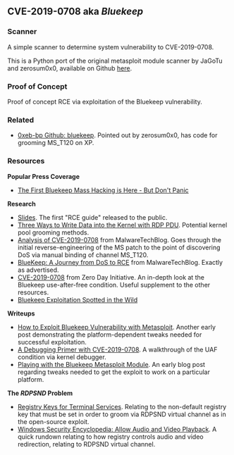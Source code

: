 ## CVE-2019-0708 aka _Bluekeep_

### Scanner

A simple scanner to determine system vulnerability to CVE-2019-0708.

This is a Python port of the original metasploit module scanner by JaGoTu and zerosum0x0, available on Github [here](https://github.com/zerosum0x0/CVE-2019-0708).

### Proof of Concept

Proof of concept RCE via exploitation of the Bluekeep vulnerability.

### Related

- [0xeb-bp Github: bluekeep](https://github.com/0xeb-bp/bluekeep). Pointed out by zerosum0x0, has code for grooming MS_T120 on XP.

### Resources

**Popular Press Coverage**

- [The First Bluekeep Mass Hacking is Here - But Don't Panic](https://www.wired.com/story/bluekeep-hacking-cryptocurrency-mining/)

**Research**

- [Slides](./resources/Slides.pdf). The first "RCE guide" released to the public. 
- [Three Ways to Write Data into the Kernel with RDP PDU](https://unit42.paloaltonetworks.com/exploitation-of-windows-cve-2019-0708-bluekeep-three-ways-to-write-data-into-the-kernel-with-rdp-pdu/). Potential kernel pool grooming methods.
- [Analysis of CVE-2019-0708](https://www.malwaretech.com/2019/05/analysis-of-cve-2019-0708-bluekeep.html) from MalwareTechBlog. Goes through the initial reverse-engineering of the MS patch to the point of discovering DoS via manual binding of channel MS_T120.
- [BlueKeep: A Journey from DoS to RCE](https://www.malwaretech.com/2019/09/bluekeep-a-journey-from-dos-to-rce-cve-2019-0708.html) from MalwareTechBlog. Exactly as advertised.
- [CVE-2019-0708](https://www.zerodayinitiative.com/blog/2019/5/27/cve-2019-0708-a-comprehensive-analysis-of-a-remote-desktop-services-vulnerability) from Zero Day Initiative. An in-depth look at the Bluekeep use-after-free condition. Useful supplement to the other resources.
- [Bluekeep Exploitation Spotted in the Wild](https://www.wired.com/story/bluekeep-hacking-cryptocurrency-mining/)

**Writeups**

- [How to Exploit Bluekeep Vulnerability with Metasploit](https://pentest-tools.com/blog/bluekeep-exploit-metasploit/). Another early post demonstrating the platform-dependent tweaks needed for successful exploitation.
- [A Debugging Primer with CVE-2019-0708](https://medium.com/@straightblast426/a-debugging-primer-with-cve-2019-0708-ccfa266682f6). A walkthrough of the UAF condition via kernel debugger.
- [Playing with the Bluekeep Metasploit Module](https://klaus.hohenpoelz.de/playing-with-the-bluekeep-metasploit-module.html). An early blog post regarding tweaks needed to get the exploit to work on a particular platform.

**The _RDPSND_ Problem**

- [Registry Keys for Terminal Services](http://etutorials.org/Microsoft+Products/microsoft+windows+server+2003+terminal+services/Chapter+6+Registry/Registry+Keys+for+Terminal+Services/). Relating to the non-default registry key that must be set in order to groom via RDPSND virtual channel as in the open-source exploit.
- [Windows Security Encyclopedia: Allow Audio and Video Playback](https://www.windows-security.org/350b68430b7c7cc38e49ef84ad7b592e/allow-audio-and-video-playback-redirection). A quick rundown relating to how registry controls audio and video redirection, relating to RDPSND virtual channel.
